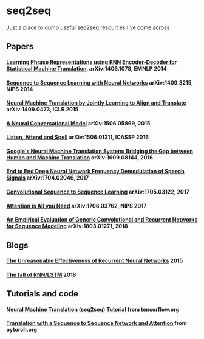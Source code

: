 # seq2seq
Just a place to dump useful seq2seq resources I've come across

## Papers

#### [Learning Phrase Representations using RNN Encoder-Decoder for Statistical Machine Translation](https://arxiv.org/abs/1406.1078), arXiv:1406.1078, EMNLP 2014

#### [Sequence to Sequence Learning with Neural Networks](https://papers.nips.cc/paper/5346-sequence-to-sequence-learning-with-neural-networks.pdf) arXiv:1409.3215, NIPS 2014

#### [Neural Machine Translation by Jointly Learning to Align and Translate](https://arxiv.org/abs/1409.0473) arXiv:1409.0473, ICLR 2015

#### [A Neural Conversational Model](https://arxiv.org/abs/1506.05869) arXiv:1506.05869, 2015

#### [Listen, Attend and Spell](https://arxiv.org/abs/1508.01211) arXiv:1508.01211, ICASSP 2016

#### [Google's Neural Machine Translation System: Bridging the Gap between Human and Machine Translation](https://arxiv.org/abs/1609.08144) arXiv:1609.08144, 2016

#### [End to End Deep Neural Network Frequency Demodulation of Speech Signals](https://arxiv.org/abs/1704.02046)  	arXiv:1704.02046, 2017

#### [Convolutional Sequence to Sequence Learning](https://arxiv.org/abs/1705.03122) arXiv:1705.03122, 2017

#### [Attention is All you Need](https://arxiv.org/abs/1706.03762) arXiv:1706.03762, NIPS 2017

#### [An Empirical Evaluation of Generic Convolutional and Recurrent Networks for Sequence Modeling](https://arxiv.org/abs/1803.01271) arXiv:1803.01271, 2018

## Blogs

#### [The Unreasonable Effectiveness of Recurrent Neural Networks](http://karpathy.github.io/2015/05/21/rnn-effectiveness/) 2015

#### [The fall of RNN/LSTM](https://towardsdatascience.com/the-fall-of-rnn-lstm-2d1594c74ce0) 2018

## Tutorials and code

#### [Neural Machine Translation (seq2seq) Tutorial](https://www.tensorflow.org/tutorials/seq2seq) from tensorflow.org

#### [Translation with a Sequence to Sequence Network and Attention](https://pytorch.org/tutorials/intermediate/seq2seq_translation_tutorial.html) from pytorch.org
